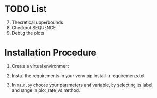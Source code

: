 # TODO List
7. Theoretical upperbounds
8. Checkout SEQUENCE
9. Debug the plots

# Installation Procedure
1. Create a virtual environment

2. Install the requirements in your venv
        pip install -r requirements.txt
3. In `main.py` choose your parameters and variable, by selecting its label and range in plot_rate_vs method.